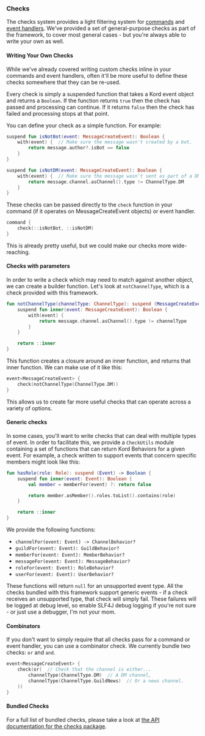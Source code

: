### Checks

The checks system provides a light filtering system for [commands](command) and [event handlers](event-handler).
We've provided a set of general-purpose checks as part of the framework, to cover most general cases - but you're
always able to write your own as well.

#### Writing Your Own Checks

While we've already covered writing custom checks inline in your commands and event handlers, often it'll be
more useful to define these checks somewhere that they can be re-used.

Every check is simply a suspended function that takes a Kord event object and returns a `Boolean`. If the function
returns `true` then the check has passed and processing can continue. If it returns `false` then the check has failed
and processing stops at that point.

You can define your check as a simple function. For example:

```kotlin
suspend fun isNotBot(event: MessageCreateEvent): Boolean {
    with(event) {  // Make sure the message wasn't created by a bot.
        return message.author?.isBot == false
    }
}
```

```kotlin
suspend fun isNotDM(event: MessageCreateEvent): Boolean {
    with(event) {  // Make sure the message wasn't sent as part of a DM.
        return message.channel.asChannel().type != ChannelType.DM
    }
}
```

These checks can be passed directly to the `check` function in your command 
(if it operates on MessageCreateEvent objects) or event handler.

```kotlin
command {
    check(::isNotBot, ::isNotDM)
}
```

This is already pretty useful, but we could make our checks more wide-reaching.

#### Checks with parameters

In order to write a check which may need to match against another object, we can create a builder function. Let's
look at `notChannelType`, which is a check provided with this framework.

```kotlin
fun notChannelType(channelType: ChannelType): suspend (MessageCreateEvent) -> Boolean {
    suspend fun inner(event: MessageCreateEvent): Boolean {
        with(event) {
            return message.channel.asChannel().type != channelType
        }
    }

    return ::inner
}
```

This function creates a closure around an inner function, and returns that inner function. We can make use of
it like this:

```kotlin
event<MessageCreateEvent> {
    check(notChannelType(ChannelType.DM))
}
```

This allows us to create far more useful checks that can operate across a variety of options.

#### Generic checks

In some cases, you'll want to write checks that can deal with multiple types of event. In order to facilitate
this, we provide a `CheckUtils` module containing a set of functions that can return Kord Behaviors for a given
event. For example, a check written to support events that concern specific members might look like this:

```kotlin
fun hasRole(role: Role): suspend (Event) -> Boolean {
    suspend fun inner(event: Event): Boolean {
        val member = memberFor(event) ?: return false

        return member.asMember().roles.toList().contains(role)
    }

    return ::inner
}
```

We provide the following functions:

* `channelFor(event: Event) -> ChannelBehavior?` 
* `guildFor(event: Event): GuildBehavior?`
* `memberFor(event: Event): MemberBehavior?`
* `messageFor(event: Event): MessageBehavior?`
* `roleFor(event: Event): RoleBehavior?`
* `userFor(event: Event): UserBehavior?`

These functions will return `null` for an unsupported event type. All the checks bundled with this framework
support generic events - if a check receives an unsupported type, that check will simply fail. These failures
will be logged at debug level, so enable SLF4J debug logging if you're not sure - or just use a debugger,
I'm not your mom.

#### Combinators

If you don't want to simply require that all checks pass for a command or event handler, you can use
a combinator check. We currently bundle two checks: `or` and `and`.

```kotlin
event<MessageCreateEvent> {
    check(or(  // Check that the channel is either...
        channelType(ChannelType.DM)  // A DM channel,
        channelType(ChannelType.GuildNews)  // Or a news channel.
    ))
}
```

#### Bundled Checks

For a full list of bundled checks, please take a look at 
[the API documentation for the checks package](/kotlindoc/kord-extensions/kord-extensions/com/kotlindiscord/kord/extensions/checks/).

